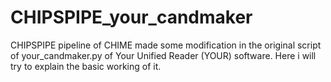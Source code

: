 # CHIPSPIPE_your_candmaker
CHIPSPIPE pipeline of CHIME made some modification in the original script of your_candmaker.py of Your Unified Reader (YOUR) software. Here i will try to explain the basic working of it. 
